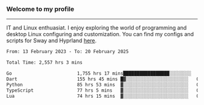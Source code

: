 ### Welcome to my profile

---

IT and Linux enthuasiat. I enjoy exploring the world of programming and desktop Linux configuring and customization. You can find my configs and scripts for Sway and Hyprland [here](https://github.com/uroborosq/mess-of-linux-configurations).

<!-- <div display="block">
 	<img align="left" width="48%" alt="isocalendar" src=".github/metrics/isocalendar_metrics.svg" />
	<img align="center" width="48%" alt="contributions" src=".github/metrics/contributions_metrics.svg" />
	<img align="center" alt="languages" src=".github/metrics/languages_metrics.svg" />
</div> -->

<!-- ![](https://komarev.com/ghpvc/?username=uroborosq&color=success&style=flat-square) -->
<!-- [](https://img.shields.io/github/last-commit/uroborosq/uroborosq?label=Profile%20updated&style=flat-square) -->

<!--START_SECTION:waka-->

```txt
From: 13 February 2023 - To: 20 February 2025

Total Time: 2,557 hrs 3 mins

Go                        1,755 hrs 17 mins█████████████████░░░░░░░░   68.01 %
Dart                      155 hrs 45 mins █▓░░░░░░░░░░░░░░░░░░░░░░░   06.04 %
Python                    85 hrs 53 mins  ▓░░░░░░░░░░░░░░░░░░░░░░░░   03.33 %
TypeScript                77 hrs 5 mins   ▓░░░░░░░░░░░░░░░░░░░░░░░░   02.99 %
Lua                       74 hrs 15 mins  ▓░░░░░░░░░░░░░░░░░░░░░░░░   02.88 %
```

<!--END_SECTION:waka-->
